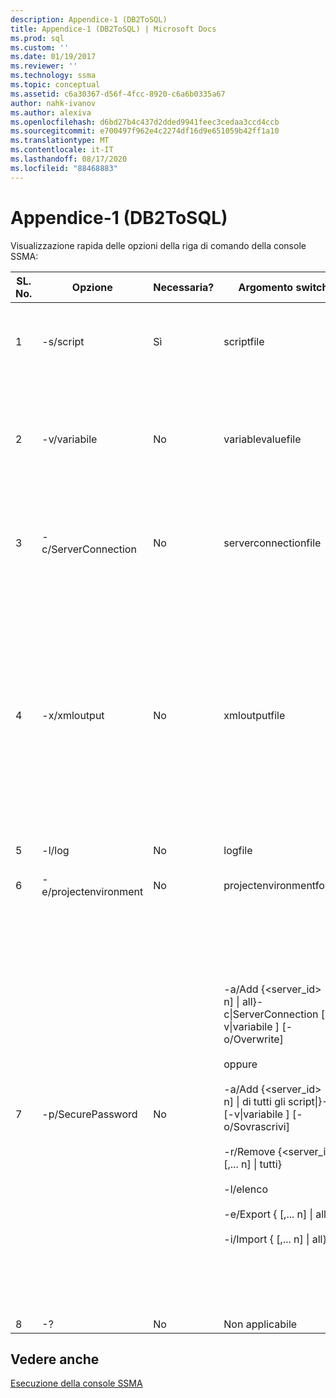 ```yaml
---
description: Appendice-1 (DB2ToSQL)
title: Appendice-1 (DB2ToSQL) | Microsoft Docs
ms.prod: sql
ms.custom: ''
ms.date: 01/19/2017
ms.reviewer: ''
ms.technology: ssma
ms.topic: conceptual
ms.assetid: c6a30367-d56f-4fcc-8920-c6a6b0335a67
author: nahk-ivanov
ms.author: alexiva
ms.openlocfilehash: d6bd27b4c437d2dded9941feec3cedaa3ccd4ccb
ms.sourcegitcommit: e700497f962e4c2274df16d9e651059b42ff1a10
ms.translationtype: MT
ms.contentlocale: it-IT
ms.lasthandoff: 08/17/2020
ms.locfileid: "88468883"
---
```

# <a name="appendix---1-db2tosql"></a>Appendice-1 (DB2ToSQL)
Visualizzazione rapida delle opzioni della riga di comando della console SSMA:  
  
|SL. No.|Opzione|Necessaria?|Argomento switch|Valori consentiti|  
|-----------|----------|-------------|-------------------|--------------------|  
|1|-s/script|Sì|scriptfile|Nome file XML valido.<br /><br />File di definizione dello script della console.|  
|2|-v/variabile|No|variablevaluefile|Nome file XML valido.<br /><br />Se le variabili vengono usate nel file di script, è necessario specificare questo file.|  
|3|-c/ServerConnection|No|serverconnectionfile|Nome file XML valido.<br /><br />Questo file contiene le informazioni di connessione al server.|  
|4|-x/xmloutput|No|xmloutputfile|Questa opzione indica l'output della console in formato XML. Se questa opzione non è specificata, l'output predefinito è in formato testo.<br /><br />Se xmloutputfile non è specificato, l'output XML viene indirizzato a STDOUT.<br /><br />Xmloutputfile è il nome del file in cui viene scritto l'output della console in formato XML.|  
|5|-l/log|No|logfile|Nome file valido.|  
|6|-e/projectenvironment|No|projectenvironmentfolder|Nome di cartella valido contenente i file dell'ambiente del progetto SSMA.|  
|7|-p/SecurePassword|No|-a/Add {<server_id> [,... n] &#124; all}-c&#124;ServerConnection <Server-Connection-file> [-v&#124;variabile <variabile-valore-file>] [-o/Overwrite]<br /><br />oppure<br /><br />-a/Add {<server_id> [,... n] &#124; di tutti gli script&#124;}-s <script-file> [-v&#124;variabile <variabile-valore-file>] [-o/Sovrascrivi]<br /><br />-r/Remove {<server_id> [,... n] &#124; tutti}<br /><br />-l/elenco<br /><br />-e/Export {<Server-ID> [,... n] &#124; all} <encrypted-password-file><br /><br />-i/Import {<Server-ID> [,... n] &#124; all} <encrypted-password-file>|Se specificato, questa opzione non deve essere combinata con altre opzioni.<br /><br />Server-ID: un ID univoco fornito per un server {String}<br /><br />Server-Connection-File: file di definizione del server (serverconnectionfile o scriptfile).<br /><br />variable-value-file: si tratta di un file di definizione di variabile usato in Server-Connection-file.<br /><br />encrypted-password-file: si tratta di un file di password del server crittografato con una passphrase specificata dall'utente.|  
|8|-?|No|Non applicabile|Non applicabile|  
  
## <a name="see-also"></a>Vedere anche  
[Esecuzione della console SSMA](https://msdn.microsoft.com/ce63f633-067d-4f04-b8e9-e1abd7ec740b)  
  
